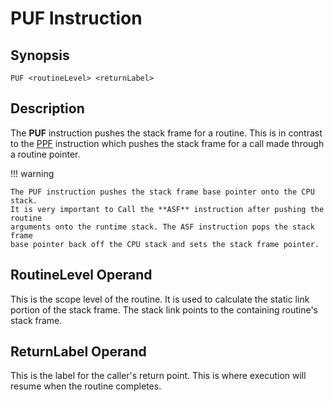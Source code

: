 # PUF Instruction

## Synopsis

```
PUF <routineLevel> <returnLabel>
```

## Description

The **PUF** instruction pushes the stack frame for a routine.
This is in contrast to the [PPF](../pff) instruction
which pushes the stack frame for a call made through a routine pointer.

!!! warning

    The PUF instruction pushes the stack frame base pointer onto the CPU stack.
    It is very important to Call the **ASF** instruction after pushing the routine
    arguments onto the runtime stack. The ASF instruction pops the stack frame
    base pointer back off the CPU stack and sets the stack frame pointer.

## RoutineLevel Operand

This is the scope level of the routine. It is used to calculate the
static link portion of the stack frame. The stack link points to the
containing routine's stack frame.

## ReturnLabel Operand

This is the label for the caller's return point. This is where execution
will resume when the routine completes.


